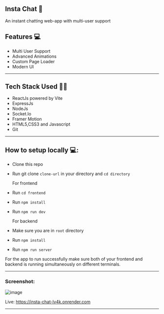 ## Insta Chat 💬
An instant chatting web-app with multi-user support

## Features 💻
- Multi User Support
- Advanced Animations
- Custom Page Loader
- Modern UI
<hr/>

## Tech Stack Used 🧑‍💻
- ReactJs powered by Vite
- ExpressJs
- NodeJs
- Socket.Io
- Framer Motion
- HTML5,CSS3 and Javascript
- Git
<hr/>

## How to setup locally 💻:
- Clone this repo
- Run git clone `clone-url` in your directory and `cd directory`

  For frontend
- Run `cd frontend`
- Run `npm install`
- Run `npm run dev`

  For backend
- Make sure you are in `root` directory
- Run `npm install`
- Run `npm run server`

For the app to run successfully make sure both of your frontend and backend is running simultaneously on different terminals.

<hr/>

### Screenshot:

![image](https://github.com/SoNiC-HeRE/insta-chat/assets/96797205/b15f6f2c-7168-4d83-a0c2-0f3cb51a35c0)


Live: https://insta-chat-lv4k.onrender.com
<hr/>






